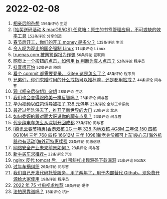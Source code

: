 # 2022-02-08

1. [相亲后的杂想](https://www.v2ex.com/t/832463) `156条评论` `生活`
1. [[抽奖送码活动 & macOS/iOS] 任意箱：原生的书签管理应用，不可或缺的效率工具](https://www.v2ex.com/t/832392) `152条评论` `分享创造`
1. [春节后开工，你们的开工 money 是多少？](https://www.v2ex.com/t/832360) `135条评论` `生活`
1. [令人叹为观止的国企强制 Linux](https://www.v2ex.com/t/832405) `114条评论` `Linux`
1. [truenas.com 被网警误报为诈骗](https://www.v2ex.com/t/832355) `56条评论` `互联网`
1. [网页上一个按钮的点击，如何用 js 判断为真人点击？](https://www.v2ex.com/t/832362) `53条评论` `程序员`
1. [抖音很可怕](https://www.v2ex.com/t/832436) `52条评论` `随想`
1. [看个 commit 都需要登录， Gitee 这是怎么了？](https://www.v2ex.com/t/832503) `48条评论` `程序员`
1. [兄弟们，你们求婚时用的什么戒指可以推荐嘛，还是都用钻戒？](https://www.v2ex.com/t/832477) `44条评论` `问与答`
1. [观《相亲后杂想》杂想](https://www.v2ex.com/t/832526) `28条评论` `生活`
1. [我们也会变得跟欧美一样反智吗？](https://www.v2ex.com/t/832512) `23条评论` `问与答`
1. [华为视频以红包诱导被扣了 138 元包年](https://www.v2ex.com/t/832460) `23条评论` `全球工单系统`
1. [最近过年洗浴去了，推开了新世界的大门](https://www.v2ex.com/t/832449) `23条评论` `北京`
1. [如何委婉的跟对面大哥说你的脚有点臭？](https://www.v2ex.com/t/832402) `23条评论` `问与答`
1. [代步纯电车怎么从深圳开回成都](https://www.v2ex.com/t/832366) `23条评论` `问与答`
1. [[腾讯云春节特惠]香港双核 2G 一年 328 内地双核 4G8M 三年仅 150 四核 8G10M 三年 768 四核 16G12M 三年 1098[新老身份都可上车]良心云[海外机器也有活动]海外可特惠续费](https://www.v2ex.com/t/832354) `23条评论` `优惠信息`
1. [网络安全产业未来前景如何？](https://www.v2ex.com/t/832351) `23条评论` `问与答`
1. [新手买车求推荐~](https://www.v2ex.com/t/832467) `22条评论` `汽车`
1. [nginx 反代 tomcat 后， url 带斜杠出现源码下载漏洞](https://www.v2ex.com/t/832466) `21条评论` `NGINX`
1. [过年车祸纠纷](https://www.v2ex.com/t/832532) `20条评论` `问与答`
1. [我们自己开发代码托管服务，用了两年了，用于内部替代 Github，现免费开源给大家使用](https://www.v2ex.com/t/832380) `19条评论` `程序员`
1. [2022 年 75 寸电视求推荐](https://www.v2ex.com/t/832472) `18条评论` `硬件`
1. [法拍房靠谱吗？](https://www.v2ex.com/t/832468) `18条评论` `杭州`
